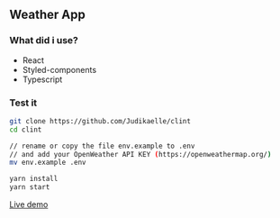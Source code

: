 ## Weather App

### What did i use?
<ul>
  <li>React</li>
  <li>Styled-components</li>
  <li>Typescript</li>
 </ul>

### Test it 
```bash
git clone https://github.com/Judikaelle/clint
cd clint

// rename or copy the file env.example to .env 
// and add your OpenWeather API KEY (https://openweathermap.org/)
mv env.example .env

yarn install
yarn start
```

[Live demo](https://clint-weather-app.netlify.app)
